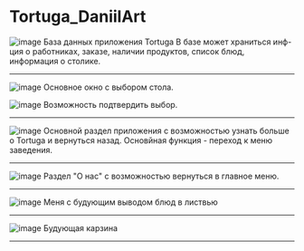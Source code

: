 # Tortuga_DaniilArt
![image](https://user-images.githubusercontent.com/81153185/192794842-cbb37daa-a9b6-4197-bae8-68daf4abf540.png)
База данных приложения Tortuga
В базе может храниться инф-ция о работниках, заказе, наличии продуктов, список блюд, информация о столике.


-----------------------------------------------------------------------------------------------------------------------


![image](https://user-images.githubusercontent.com/81153185/192799570-d8c0fc94-f0a7-4ea5-9120-f468e093fb04.png)
Основное окно с выбором стола.

![image](https://user-images.githubusercontent.com/81153185/192799647-026c4738-ce93-45e4-aead-0997f0b0286e.png)
Возможность подтвердить выбор.

-----------------------------------------------------------------------------------------------------------------------


![image](https://user-images.githubusercontent.com/81153185/192799687-0131ba8e-cfac-4ad6-a374-277651db393e.png)
Основной раздел приложения с возможностью узнать больше о Tortuga и вернуться назад.
Основйная функция - переход к меню заведения.


-----------------------------------------------------------------------------------------------------------------------


![image](https://user-images.githubusercontent.com/81153185/192795825-2bc0178b-f928-4217-95a1-755700efcb9c.png)
Раздел "О нас" с возможностью вернуться в главное меню.


-----------------------------------------------------------------------------------------------------------------------



![image](https://user-images.githubusercontent.com/81153185/193842835-1620a6a7-f2bf-4a26-8865-3382680f6ea3.png)
Меня с будующим выводом блюд в листвью



-----------------------------------------------------------------------------------------------------------------------



![image](https://user-images.githubusercontent.com/81153185/193842884-6ce6b4b8-9744-4501-ba5c-47deaf276e3f.png)
Будующая карзина



-----------------------------------------------------------------------------------------------------------------------
